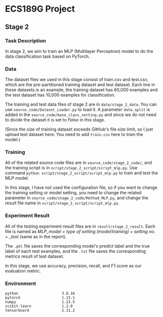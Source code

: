 # ECS189G Project
## Stage 2
### Task Description
In stage 2, we aim to train an MLP (Multilayer Perceptron) model to do the data classification task based on PyTorch.

### Data
The dataset files we used in this stage consist of train.csv and test.csv, which are the pre-partitioned training dataset and test dataset. Each line in these datasets is an example, the training dataset has 60,000 examples and the test dataset has 10,000 examples for classification.

The training and test data files of stage 2 are in `data/stage_2_data`. You can use `source_code/Dataset_Loader.py` to load it. A parameter `data_split` is added in the `source_code/base_class_setting.py` and since we do not need to divide the dataset it is set to *False* in this stage.

(Since the size of training dataset exceeds GitHub's file size limit, so I just upload test dataset here. You need to add `train.csv` here to train the model.)
### Training
All of the related source code files are in `source_code/stage_2_code/`, and the training script is in `script/stage_2_script/script_mlp.py`. Use command `python script/stage_2_script/script_mlp.py` to train and test the MLP model.

In this stage, I have not used the configuration file, so if you want to change the training setting or model setting, you need to change the related parameter in `source_code/stage_2_code/Method_MLP.py`, and change the result file name in `script/stage_2_script/script_mlp.py`.

### Experiment Result
All of the testing experiment result files are in `result/stage_2_result`. Each file is named as *MLP_model + type of setting (model/training) + setting no. + _test* (same as in the report). 

The `.pkl` file saves the corresponding model's predict label and the true label of each test examples, and the `.txt` file saves the corresponding metrics result of test dataset.

In this stage, we use accuracy, precision, recall, and F1 score as our evaluation metric.

### Environment
```
python                    3.8.16
pytorch                   1.13.1
numpy                     1.23.5
scikit-learn              1.2.0
tensorboard               2.11.2
```